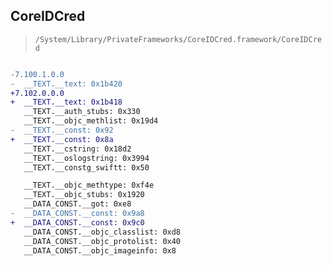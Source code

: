 ## CoreIDCred

> `/System/Library/PrivateFrameworks/CoreIDCred.framework/CoreIDCred`

```diff

-7.100.1.0.0
-  __TEXT.__text: 0x1b420
+7.102.0.0.0
+  __TEXT.__text: 0x1b418
   __TEXT.__auth_stubs: 0x330
   __TEXT.__objc_methlist: 0x19d4
-  __TEXT.__const: 0x92
+  __TEXT.__const: 0x8a
   __TEXT.__cstring: 0x18d2
   __TEXT.__oslogstring: 0x3994
   __TEXT.__constg_swiftt: 0x50

   __TEXT.__objc_methtype: 0xf4e
   __TEXT.__objc_stubs: 0x1920
   __DATA_CONST.__got: 0xe8
-  __DATA_CONST.__const: 0x9a8
+  __DATA_CONST.__const: 0x9c0
   __DATA_CONST.__objc_classlist: 0xd8
   __DATA_CONST.__objc_protolist: 0x40
   __DATA_CONST.__objc_imageinfo: 0x8

```
